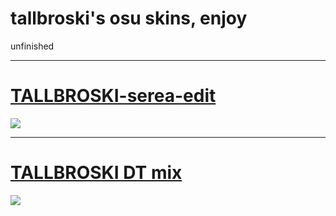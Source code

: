 # tallbroski's osu skins, enjoy
unfinished

***

# [TALLBROSKI-serea-edit](https://tallbroski.s-ul.eu/iaG1DGuu)
![](https://cdn.discordapp.com/attachments/724486935137091636/1035763292372746270/screenshot206.jpg)

***

# [TALLBROSKI DT mix](https://tallbroski.s-ul.eu/arc6qFNs)
![](https://cdn.discordapp.com/attachments/724486935137091636/1035764317846515762/screenshot209.jpg)
